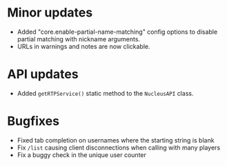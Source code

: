 # Minor updates

* Added "core.enable-partial-name-matching" config options to disable partial matching with nickname arguments.
* URLs in warnings and notes are now clickable.

# API updates

* Added `getRTPService()` static method to the `NucleusAPI` class.

# Bugfixes

* Fixed tab completion on usernames where the starting string is blank
* Fix `/list` causing client disconnections when calling with many players
* Fix a buggy check in the unique user counter